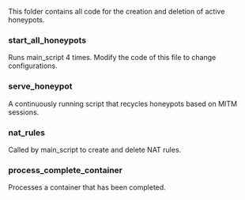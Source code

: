 This folder contains all code for the creation and deletion of active honeypots.

### start_all_honeypots
Runs main_script 4 times. Modify the code of this file to change configurations.

### serve_honeypot
A continuously running script that recycles honeypots based on MITM sessions.

### nat_rules
Called by main_script to create and delete NAT rules.

### process_complete_container
Processes a container that has been completed.
